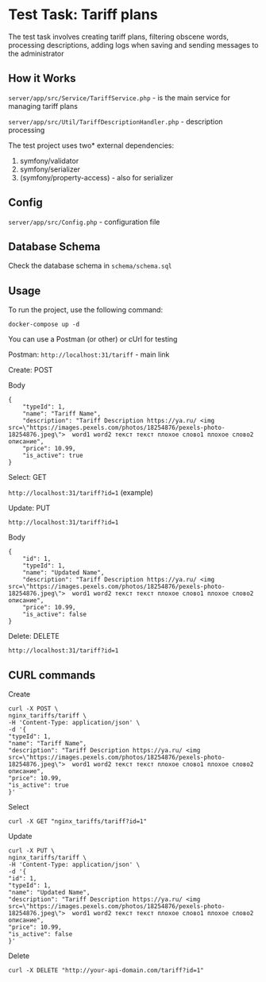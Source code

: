# Test Task: Tariff plans

The test task involves creating tariff plans, filtering obscene words, processing descriptions, adding logs when saving and sending messages to the administrator

## How it Works

`server/app/src/Service/TariffService.php` - is the main service for managing tariff plans

`server/app/src/Util/TariffDescriptionHandler.php` - description processing

The test project uses two* external dependencies:
1. symfony/validator
2. symfony/serializer
3. (symfony/property-access) - also for serializer

## Config
`server/app/src/Config.php` - configuration file

## Database Schema
Check the database schema in `schema/schema.sql`


## Usage
To run the project, use the following command:
```
docker-compose up -d
```

You can use a Postman (or other) or cUrl for testing

Postman: `http://localhost:31/tariff` - main link

Create: POST

Body
```
{
    "typeId": 1,
    "name": "Tariff Name",
    "description": "Tariff Description https://ya.ru/ <img src=\"https://images.pexels.com/photos/18254876/pexels-photo-18254876.jpeg\">  word1 word2 текст текст плохое слово1 плохое слово2 описание",
    "price": 10.99,
    "is_active": true
}
```

Select: GET 

`http://localhost:31/tariff?id=1` (example)

Update: PUT

`http://localhost:31/tariff?id=1`

Body
```
{
    "id": 1,
    "typeId": 1,
    "name": "Updated Name",
    "description": "Tariff Description https://ya.ru/ <img src=\"https://images.pexels.com/photos/18254876/pexels-photo-18254876.jpeg\">  word1 word2 текст текст плохое слово1 плохое слово2 описание",
    "price": 10.99,
    "is_active": false
}
```

Delete: DELETE

`http://localhost:31/tariff?id=1`


## CURL commands

Create

```
curl -X POST \
nginx_tariffs/tariff \
-H 'Content-Type: application/json' \
-d '{
"typeId": 1,
"name": "Tariff Name",
"description": "Tariff Description https://ya.ru/ <img src=\"https://images.pexels.com/photos/18254876/pexels-photo-18254876.jpeg\">  word1 word2 текст текст плохое слово1 плохое слово2 описание",
"price": 10.99,
"is_active": true
}'
```

Select

```
curl -X GET "nginx_tariffs/tariff?id=1"
```

Update

```
curl -X PUT \
nginx_tariffs/tariff \
-H 'Content-Type: application/json' \
-d '{
"id": 1,
"typeId": 1,
"name": "Updated Name",
"description": "Tariff Description https://ya.ru/ <img src=\"https://images.pexels.com/photos/18254876/pexels-photo-18254876.jpeg\">  word1 word2 текст текст плохое слово1 плохое слово2 описание",
"price": 10.99,
"is_active": false
}'
```

Delete

```
curl -X DELETE "http://your-api-domain.com/tariff?id=1"
```